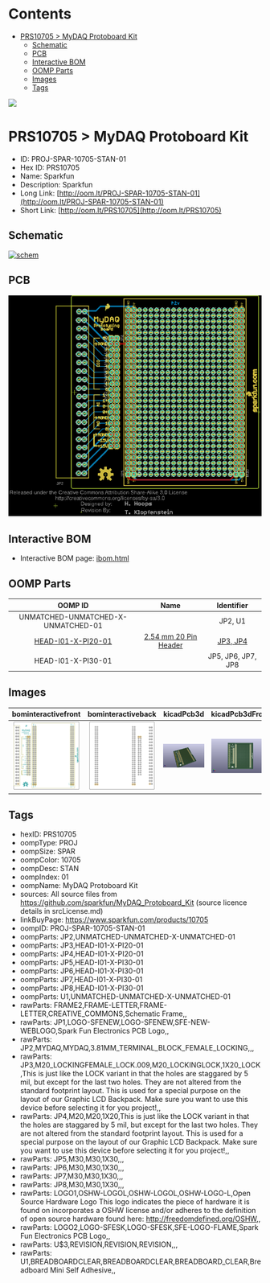 



Contents
========

* [PRS10705 > MyDAQ Protoboard Kit](#prs10705--mydaq-protoboard-kit)
	* [Schematic](#schematic)
	* [PCB](#pcb)
	* [Interactive BOM](#interactive-bom)
	* [OOMP Parts](#oomp-parts)
	* [Images](#images)
	* [Tags](#tags)
  
![][im]
# PRS10705 > MyDAQ Protoboard Kit

- ID: PROJ-SPAR-10705-STAN-01
- Hex ID: PRS10705
- Name: Sparkfun
- Description: Sparkfun
- Long Link: [http://oom.lt/PROJ-SPAR-10705-STAN-01](http://oom.lt/PROJ-SPAR-10705-STAN-01)
- Short Link: [http://oom.lt/PRS10705](http://oom.lt/PRS10705)

## Schematic
  
[![schem](eagleSchemImage.png)](eagleSchemImage.png)
## PCB
  
[![pcb](eagleImage.png)](eagleImage.png)
## Interactive BOM

- Interactive BOM page: [ibom.html](https://htmlpreview.github.io/?https://github.com/oomlout/oomlout_OOMP_projects/blob/main/PROJ-SPAR-10705-STAN-01/kicad/bom/ibom.html)

## OOMP Parts
  

|OOMP ID|Name|Identifier|
| :---: | :---: | :---: |
|UNMATCHED-UNMATCHED-X-UNMATCHED-01||JP2, U1|
|[HEAD-I01-X-PI20-01](https://github.com/oomlout/oomlout_OOMP_parts/tree/main/HEAD-I01-X-PI20-01/)|[2.54 mm 20 Pin Header](https://github.com/oomlout/oomlout_OOMP_parts/tree/main/HEAD-I01-X-PI20-01/)|[JP3, JP4](https://github.com/oomlout/oomlout_OOMP_parts/tree/main/HEAD-I01-X-PI20-01/)|
|HEAD-I01-X-PI30-01||JP5, JP6, JP7, JP8|

## Images
  
  

|bominteractivefront|bominteractiveback|kicadPcb3d|kicadPcb3dFront|kicadPcb3dBack|eagleImage|eagleSchemImage|pcbdraw|pcbdrawback|
| :---: | :---: | :---: | :---: | :---: | :---: | :---: | :---: | :---: |
|[![bominteractivefront](bomFront_140.png)](bomFront.png)|[![bominteractiveback](bomBack_140.png)](bomBack.png)|[![kicadPcb3d](kicadPcb3d_140.png)](kicadPcb3d.png)|[![kicadPcb3dFront](kicadPcb3dFront_140.png)](kicadPcb3dFront.png)|[![kicadPcb3dBack](kicadPcb3dBack_140.png)](kicadPcb3dBack.png)|[![eagleImage](eagleImage_140.png)](eagleImage.png)|[![eagleSchemImage](eagleSchemImage_140.png)](eagleSchemImage.png)|[![pcbdraw](pcbdraw_140.png)](pcbdraw.png)|[![pcbdrawback](pcbdrawBack_140.png)](pcbdrawBack.png)|

## Tags

- hexID: PRS10705
- oompType: PROJ
- oompSize: SPAR
- oompColor: 10705
- oompDesc: STAN
- oompIndex: 01
- oompName: MyDAQ Protoboard Kit
- sources: All source files from https://github.com/sparkfun/MyDAQ_Protoboard_Kit (source licence details in srcLicense.md)
- linkBuyPage: https://www.sparkfun.com/products/10705
- oompID: PROJ-SPAR-10705-STAN-01
- oompParts: JP2,UNMATCHED-UNMATCHED-X-UNMATCHED-01
- oompParts: JP3,HEAD-I01-X-PI20-01
- oompParts: JP4,HEAD-I01-X-PI20-01
- oompParts: JP5,HEAD-I01-X-PI30-01
- oompParts: JP6,HEAD-I01-X-PI30-01
- oompParts: JP7,HEAD-I01-X-PI30-01
- oompParts: JP8,HEAD-I01-X-PI30-01
- oompParts: U1,UNMATCHED-UNMATCHED-X-UNMATCHED-01
- rawParts: FRAME2,FRAME-LETTER,FRAME-LETTER,CREATIVE_COMMONS,Schematic Frame,,
- rawParts: JP1,LOGO-SFENEW,LOGO-SFENEW,SFE-NEW-WEBLOGO,Spark Fun Electronics PCB Logo,,
- rawParts: JP2,MYDAQ,MYDAQ,3.81MM_TERMINAL_BLOCK_FEMALE_LOCKING,,,
- rawParts: JP3,M20_LOCKINGFEMALE_LOCK.009,M20_LOCKINGLOCK,1X20_LOCK,This is just like the LOCK variant in that the holes are staggared by 5 mil, but except for the last two holes.  They are not altered from the standard footprint layout.  This is used for a special purpose on the layout of our Graphic LCD Backpack.  Make sure you want to use this device before selecting it for you project!,,
- rawParts: JP4,M20,M20,1X20,This is just like the LOCK variant in that the holes are staggared by 5 mil, but except for the last two holes.  They are not altered from the standard footprint layout.  This is used for a special purpose on the layout of our Graphic LCD Backpack.  Make sure you want to use this device before selecting it for you project!,,
- rawParts: JP5,M30,M30,1X30,,,
- rawParts: JP6,M30,M30,1X30,,,
- rawParts: JP7,M30,M30,1X30,,,
- rawParts: JP8,M30,M30,1X30,,,
- rawParts: LOGO1,OSHW-LOGOL,OSHW-LOGOL,OSHW-LOGO-L,Open Source Hardware Logo This logo indicates the piece of hardware it is found on incorporates a OSHW license and/or adheres to the definition of open source hardware found here: http://freedomdefined.org/OSHW,,
- rawParts: LOGO2,LOGO-SFESK,LOGO-SFESK,SFE-LOGO-FLAME,Spark Fun Electronics PCB Logo,,
- rawParts: U$3,REVISION,REVISION,REVISION,,,
- rawParts: U1,BREADBOARDCLEAR,BREADBOARDCLEAR,BREADBOARD_CLEAR,Breadboard Mini Self Adhesive,,



[im]: kicadPcb3d_450.png
